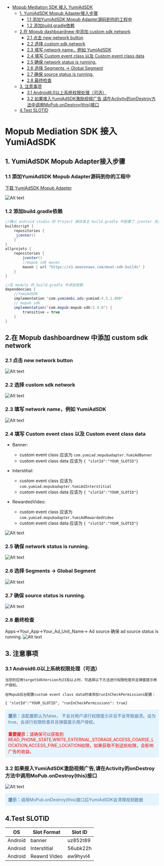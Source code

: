    * [Mopub Mediation SDK 接入 YumiAdSDK](#mopub-mediation-sdk-接入-yumiadsdk)
      * [1. YumiAdSDK Mopub Adapter接入步骤](#1-yumiadsdk-mopub-adapter接入步骤)
         * [1.1 添加YumiAdSDK Mopub Adapter源码到你的工程中](#11-添加yumiadsdk-mopub-adapter源码到你的工程中)
         * [1.2 添加build.gradle依赖](#12-添加buildgradle依赖)
      * [2.在 Mopub dashboardnew 中添加 custom sdk network](#2在-mopub-dashboardnew-中添加-custom-sdk-network)
         * [2.1 点击 new network button](#21-点击-new-network-button)
         * [2.2 选择 custom sdk network](#22-选择-custom-sdk-network)
         * [2.3 填写 network name，例如 YumiAdSDK](#23-填写-network-name例如-yumiadsdk)
         * [2.4 填写 Custom event class 以及 Custom event class data](#24-填写-custom-event-class-以及-custom-event-class-data)
         * [2.5 确保 network status is running.](#25-确保-network-status-is-running)
         * [2.6 选择 Segments -&gt; Global Segment](#26-选择-segments---global-segment)
         * [2.7 确保 source status is running.](#27-确保-source-status-is-running)
         * [2.8 最终检查](#28-最终检查)
      * [3. 注意事项](#3-注意事项)
         * [3.1 Android6.0以上系统权限处理（可选）](#31-android60以上系统权限处理可选)
         * [3.2 如果接入YumiAdSDK激励视频广告,请在Activity的onDestroy方法中调用MoPub.onDestroy(this)接口](#32-如果接入yumiadsdk激励视频广告请在activity的ondestroy方法中调用mopubondestroythis接口)
      * [4.Test SLOTID](#4test-slotid)
	  
# Mopub Mediation SDK 接入 YumiAdSDK 


## 1. YumiAdSDK Mopub Adapter接入步骤

### 1.1 添加YumiAdSDK Mopub Adapter源码到你的工程中
[下载 YumiAdSDK  Mopub Adapter ](https://github.com/yumimobi/MopubAdapter-YumiAd-Android/tree/master/mopubadapter/src/main/java/com/yumiad/mopubadapter)

![Alt text](./android-image4.png)

### 1.2 添加build.gradle依赖

```java
//确认 android studio 的 Project 根目录主 build.gradle 中配置了 jcenter 支持。
buildscript {
    repositories {
   	 jcenter()
    }
}
allprojets {
    repositories {
        jcenter()
        //mopub sdk maven
        maven { url "https://s3.amazonaws.com/moat-sdk-builds" }
    }
}

//在 module 的 build.gradle 中添加依赖
dependencies {
	//YumiAdSDK
    implementation 'com.yumimobi.ads:yumiad:4.5.1.000'
	// mopub sdk
    implementation('com.mopub:mopub-sdk:5.4.0') {
        transitive = true
    }
}
```

## 2.在 Mopub dashboardnew 中添加 custom sdk network 
### 2.1 点击 new network button
![Alt text](./1560409646437.png)
### 2.2 选择 custom sdk network 
![Alt text](./1560409697619.png)
### 2.3 填写 network name，例如 YumiAdSDK
![Alt text](./1560409809820.png)
### 2.4 填写 Custom event class 以及 Custom event class data
- Banner:
	- custom event class 应该为 `com.yumiad.mopubadapter.YumiAdBanner`
	- custom event class data 应该为
		`{ "slotId":"YOUR_SLOTID"}`

- Interstitial:
	- custom event class 应该为 `com.yumiad.mopubadapter.YumiAdInterstitial`
	- custom event class data 应该为
		`{ "slotId":"YOUR_SLOTID"}`

- RewardedVideo:
	- custom event class 应该为 `com.yumiad.mopubadapter.YumiAdRewardedVideo`
	- custom event class data 应该为
		`{ "slotId":"YOUR_SLOTID"}`

![Alt text](./1560409912883.png)

### 2.5 确保 network status is running.
![Alt text](./1560410523146.png)
### 2.6 选择 Segments -> Global Segment
![Alt text](./1560410634439.png)
### 2.7 确保 source status is running.
![Alt text](./1560410708081.png)
### 2.8 最终检查
Apps->Your_App->Your_Ad_Unit_Name-> Ad source 
	确保 ad source status is running.
![Alt text](./1560410861974.png)

## 3. 注意事项

### 3.1 Android6.0以上系统权限处理（可选）

	当您的应用targetSdkVersion为23及以上时，可选择以下方法进行权限检查并且弹窗提示用户授权。

	在Mopub后台配置custom event class data时请添加runInCheckPermissions配置：
	
`{ "slotId":"YOUR_SLOTID", "runInCheckPermissions": true}`
	
<div style="background-color:rgb(228,244,253);padding:10px;">
	<span style="color:rgb(62,113,167);">
	<b>提示：</b>该配置默认为false， 不会对用户进行权限提示并且不会导致崩溃。设为true，会进行权限检查并且弹窗提示用户授权。
	</span>
	</div>

<div style="background-color:rgb(228,244,253);padding:10px;">
	<span style="color:rgb(255,0,0);">
	<b>重要提示：</b>请确保可以获取到READ_PHONE_STATE,WRITE_EXTERNAL_STORAGE,ACCESS_COARSE_LOCATION,ACCESS_FINE_LOCATION权限，如果获取不到这些权限，会影响广告的收益。
	</span>
	</div>

### 3.2 如果接入YumiAdSDK激励视频广告,请在Activity的onDestroy方法中调用MoPub.onDestroy(this)接口
    
![Alt text](./android-image5.png)
<div style="background-color:rgb(228,244,253);padding:10px;">
	<span style="color:rgb(62,113,167);">
	<b>提示：</b>调用MoPub.onDestroy(this)接口后YumiAdSDK会清理视频数据
	</span>
	</div>

## 4.Test SLOTID 

| OS | Slot Format | Slot ID |
| ----- | ----- | ----- |
| Android |  banner | uz852t89 |
| Android |  Interstitial | 56ubk22h |
| Android | Reawrd Video | ew9hyvl4 |

